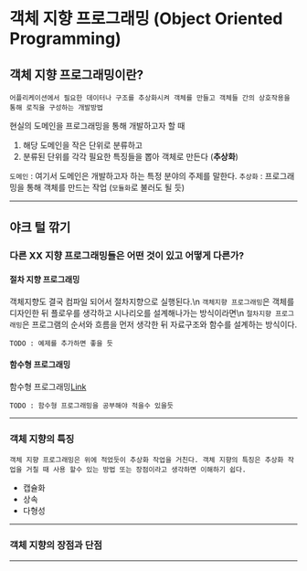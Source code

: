 # 객체 지향 프로그래밍 (Object Oriented Programming)

## 객체 지향 프로그래밍이란?

```
어플리케이션에서 필요한 데이터나 구조를 추상화시켜 객체를 만들고 객체들 간의 상호작용을 통해 로직을 구성하는 개발방법
```

현실의 도메인을 프로그래밍을 통해 개발하고자 할 때

1) 해당 도메인을 작은 단위로 분류하고
2) 분류된 단위를 각각 필요한 특징들을 뽑아 객체로 만든다 (**추상화**)

`도메인` : 여기서 도메인은 개발하고자 하는 특정 분야의 주제를 말한다.
`추상화` : 프로그래밍을 통해 객체를 만드는 작업 (`모듈화`로 불러도 될 듯)

---

## 야크 털 깎기

### 다른 XX 지향 프로그래밍들은 어떤 것이 있고 어떻게 다른가?

#### 절차 지향 프로그래밍

객체지향도 결국 컴파일 되어서 절차지향으로 실행된다.\n
`객체지향 프로그래밍`은 객체를 디자인한 뒤 플로우를 생각하고 시나리오를 설계해나가는 방식이라면\n
`절차지향 프로그래밍`은 프로그램의 순서와 흐름을 먼저 생각한 뒤 자료구조와 함수를 설계하는 방식이다.  

```
TODO : 예제를 추가하면 좋을 듯
```

#### 함수형 프로그래밍

함수형 프로그래밍[Link](./Functional_Programming.md)

```
TODO : 함수형 프로그래밍을 공부해야 적을수 있을듯
```

---

### 객체 지향의 특징

```
객체 지향 프로그래밍은 위에 적었듯이 추상화 작업을 거친다. 객체 지향의 특징은 추상화 작업을 거칠 때 사용 할수 있는 방법 또는 장점이라고 생각하면 이해하기 쉽다.
```

- 캡슐화
- 상속
- 다형성

---

### 객체 지향의 장점과 단점

---

